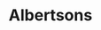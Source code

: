 ---
title: "Albertsons"
url: /albuquerque/albertsons-lomas-boulevard-northeast/
shop: Supermarkt
---
